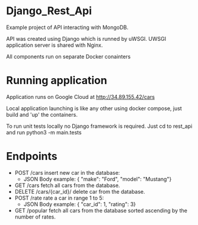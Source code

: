 # Django_Rest_Api

Example project of API interacting with MongoDB. 

API was created using Django which is runned by uWSGI.
UWSGI application server is shared with Nginx.

All components run on separate Docker conainters

# Running application

Application runs on Google Cloud at http://34.89.155.42/cars

Local application launching is like any other using docker compose, just build and 'up' the containers.

To run unit tests locally no Django framework is required. Just cd to rest_api and run
python3 -m main.tests

# Endpoints
* POST /cars insert new car in the database:
	* JSON Body example: {	"make": "Ford", "model": "Mustang"}
* GET /cars fetch all cars from the database.
* DELETE /cars/{car_id}/ delete car from the database.
* POST /rate rate a car in range 1 to 5:
	* JSON Body example: {	"car_id": 1, "rating": 3}
* GET /popular fetch all cars from the database sorted
ascending by the number of rates.